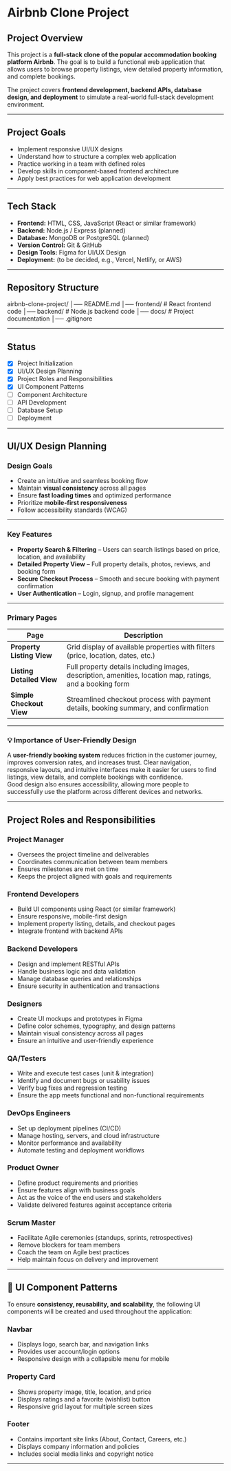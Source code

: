 # Airbnb Clone Project

## Project Overview

This project is a **full-stack clone of the popular accommodation booking platform Airbnb**. The goal is to build a functional web application that allows users to browse property listings, view detailed property information, and complete bookings.

The project covers **frontend development, backend APIs, database design, and deployment** to simulate a real-world full-stack development environment.

---

## Project Goals

- Implement responsive UI/UX designs  
- Understand how to structure a complex web application  
- Practice working in a team with defined roles  
- Develop skills in component-based frontend architecture  
- Apply best practices for web application development  

---

## Tech Stack

- **Frontend:** HTML, CSS, JavaScript (React or similar framework)  
- **Backend:** Node.js / Express (planned)  
- **Database:** MongoDB or PostgreSQL (planned)  
- **Version Control:** Git & GitHub  
- **Design Tools:** Figma for UI/UX Design  
- **Deployment:** (to be decided, e.g., Vercel, Netlify, or AWS)  

---

## Repository Structure

airbnb-clone-project/
│── README.md
│── frontend/ # React frontend code
│── backend/ # Node.js backend code
│── docs/ # Project documentation
│── .gitignore


---

## Status

- [x] Project Initialization  
- [x] UI/UX Design Planning  
- [x] Project Roles and Responsibilities  
- [x] UI Component Patterns  
- [ ] Component Architecture  
- [ ] API Development  
- [ ] Database Setup  
- [ ] Deployment  

---

## UI/UX Design Planning

### Design Goals

- Create an intuitive and seamless booking flow  
- Maintain **visual consistency** across all pages  
- Ensure **fast loading times** and optimized performance  
- Prioritize **mobile-first responsiveness**  
- Follow accessibility standards (WCAG)  

---

### Key Features

- **Property Search & Filtering** – Users can search listings based on price, location, and availability  
- **Detailed Property View** – Full property details, photos, reviews, and booking form  
- **Secure Checkout Process** – Smooth and secure booking with payment confirmation  
- **User Authentication** – Login, signup, and profile management  

---

### Primary Pages

| Page                  | Description |
|------------------------|-------------|
| **Property Listing View** | Grid display of available properties with filters (price, location, dates, etc.) |
| **Listing Detailed View** | Full property details including images, description, amenities, location map, ratings, and a booking form |
| **Simple Checkout View** | Streamlined checkout process with payment details, booking summary, and confirmation |

---

### 💡 Importance of User-Friendly Design

A **user-friendly booking system** reduces friction in the customer journey, improves conversion rates, and increases trust. Clear navigation, responsive layouts, and intuitive interfaces make it easier for users to find listings, view details, and complete bookings with confidence.  
Good design also ensures accessibility, allowing more people to successfully use the platform across different devices and networks.  

---

## Project Roles and Responsibilities

### **Project Manager**

- Oversees the project timeline and deliverables  
- Coordinates communication between team members  
- Ensures milestones are met on time  
- Keeps the project aligned with goals and requirements  

### **Frontend Developers**

- Build UI components using React (or similar framework)  
- Ensure responsive, mobile-first design  
- Implement property listing, details, and checkout pages  
- Integrate frontend with backend APIs  

### **Backend Developers**

- Design and implement RESTful APIs  
- Handle business logic and data validation  
- Manage database queries and relationships  
- Ensure security in authentication and transactions  

### **Designers**

- Create UI mockups and prototypes in Figma  
- Define color schemes, typography, and design patterns  
- Maintain visual consistency across all pages  
- Ensure an intuitive and user-friendly experience  

### **QA/Testers**

- Write and execute test cases (unit & integration)  
- Identify and document bugs or usability issues  
- Verify bug fixes and regression testing  
- Ensure the app meets functional and non-functional requirements  

### **DevOps Engineers**

- Set up deployment pipelines (CI/CD)  
- Manage hosting, servers, and cloud infrastructure  
- Monitor performance and availability  
- Automate testing and deployment workflows  

### **Product Owner**

- Define product requirements and priorities  
- Ensure features align with business goals  
- Act as the voice of the end users and stakeholders  
- Validate delivered features against acceptance criteria  

### **Scrum Master**

- Facilitate Agile ceremonies (standups, sprints, retrospectives)  
- Remove blockers for team members  
- Coach the team on Agile best practices  
- Help maintain focus on delivery and improvement  

---

## 🧩 UI Component Patterns

To ensure **consistency, reusability, and scalability**, the following UI components will be created and used throughout the application:

### **Navbar**

- Displays logo, search bar, and navigation links  
- Provides user account/login options  
- Responsive design with a collapsible menu for mobile  

### **Property Card**

- Shows property image, title, location, and price  
- Displays ratings and a favorite (wishlist) button  
- Responsive grid layout for multiple screen sizes  

### **Footer**

- Contains important site links (About, Contact, Careers, etc.)  
- Displays company information and policies  
- Includes social media links and copyright notice  

---

